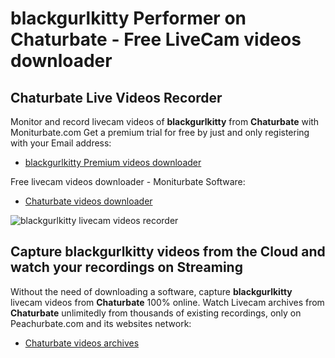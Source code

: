 # blackgurlkitty Performer on Chaturbate - Free LiveCam videos downloader

## Chaturbate Live Videos Recorder

Monitor and record livecam videos of **blackgurlkitty** from **Chaturbate** with Moniturbate.com
Get a premium trial for free by just and only registering with your Email address:
* [blackgurlkitty Premium videos downloader](https://moniturbate.com/request-demo-licence-key.html)

Free livecam videos downloader - Moniturbate Software:
* [Chaturbate videos downloader](https://moniturbate.com/moniturbate-download-software.html)

![blackgurlkitty livecam videos recorder](https://peachurnet.com/templates/moniturbate-software.png)


## Capture blackgurlkitty videos from the Cloud and watch your recordings on Streaming

Without the need of downloading a software, capture **blackgurlkitty** livecam videos from **Chaturbate** 100% online.
Watch Livecam archives from **Chaturbate** unlimitedly from thousands of existing recordings, only on Peachurbate.com and its websites network:
* [Chaturbate videos archives](https://peachurnet.com/)